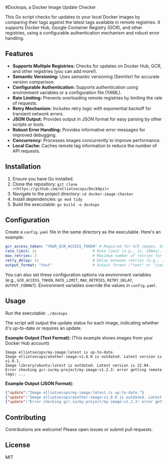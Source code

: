 #Dockops, a Docker Image Update Checker

This Go script checks for updates to your local Docker images by comparing their tags against the latest tags available in remote registries. It supports Docker Hub, Google Container Registry (GCR), and other registries, using a configurable authentication mechanism and robust error handling.

## Features

* **Supports Multiple Registries:** Checks for updates on Docker Hub, GCR, and other registries (you can add more!).
* **Semantic Versioning:** Uses semantic versioning (SemVer) for accurate version comparison.
* **Configurable Authentication:** Supports authentication using environment variables or a configuration file (YAML).
* **Rate Limiting:** Prevents overloading remote registries by limiting the rate of requests.
* **Retry Mechanism:** Includes retry logic with exponential backoff for transient network errors.
* **JSON Output:** Provides output in JSON format for easy parsing by other scripts or tools.
* **Robust Error Handling:** Provides informative error messages for improved debugging.
* **Concurrency:** Processes images concurrently to improve performance.
* **Local Cache:** Caches remote tag information to reduce the number of API requests.


## Installation

1. Ensure you have Go installed.
2. Clone the repository: `git clone <(https://github.com/elliotsecops/DockOps)>`
3. Navigate to the project directory: `cd docker-image-checker`
4. Install dependencies: `go mod tidy`
5. Build the executable: `go build -o dockops`


## Configuration

Create a `config.yaml` file in the same directory as the executable. Here's an example:

```yaml
gcr_access_token: "YOUR_GCR_ACCESS_TOKEN" # Required for GCR images. Get this from Google Cloud Console.
rate_limit: 1s                         # Rate limit (e.g., 1s, 100ms). Defaults to 100ms if not set.
max_retries: 3                         # Maximum number of retries for network errors. Defaults to 3 if not set.
retry_delay: 1s                        # Delay between retries (e.g., 1s, 200ms). Defaults to 1s if not set.
output_format: "text"                  # Output format ("text" or "json"). Defaults to "text" if not set.
```

You can also set these configuration options via environment variables (e.g., `GCR_ACCESS_TOKEN`, `RATE_LIMIT`, `MAX_RETRIES`, `RETRY_DELAY`, `OUTPUT_FORMAT`). Environment variables override the values in `config.yaml`.

## Usage

Run the executable: `./dockops`

The script will output the update status for each image, indicating whether it's up-to-date or requires an update.

**Example Output (Text Format):**  (This example shows images from your Docker Hub account)

```
Image elliotsecops/my-image:latest is up-to-date.
Image elliotsecops/another-image:v1.0.0 is outdated. Latest version is v1.0.1.
Image library/ubuntu:latest is outdated. Latest version is 22.04.
Error checking gcr.io/my-project/my-image:v1.2.3: error getting remote tags: ...
```

**Example Output (JSON Format):**

```json
{"update":"Image elliotsecops/my-image:latest is up-to-date."}
{"update":"Image elliotsecops/another-image:v1.0.0 is outdated. Latest version is v1.0.1."}
{"update":"Error checking gcr.io/my-project/my-image:v1.2.3: error getting remote tags: ..."}
```

## Contributing

Contributions are welcome! Please open issues or submit pull requests.

## License

MIT
